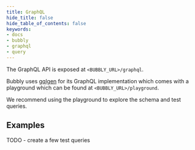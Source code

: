 ```yaml
---
title: GraphQL
hide_title: false
hide_table_of_contents: false
keywords:
- docs
- bubbly
- graphql
- query
---
```


The GraphQL API is exposed at `<BUBBLY_URL>/graphql`.

Bubbly uses [gqlgen](https://github.com/99designs/gqlgen) for its GraphQL implementation which comes with a playground which can be found at `<BUBBLY_URL>/playground`.

We recommend using the playground to explore the schema and test queries.

## Examples

TODO - create a few test queries
